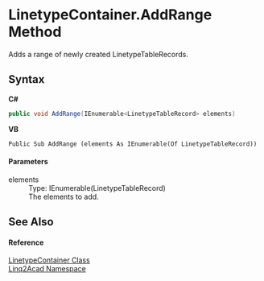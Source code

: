 # LinetypeContainer.AddRange Method 
 

Adds a range of newly created LinetypeTableRecords.

## Syntax

**C#**<br />
``` C#
public void AddRange(IEnumerable<LinetypeTableRecord> elements)
```

**VB**<br />
``` VB
Public Sub AddRange (elements As IEnumerable(Of LinetypeTableRecord))
```


#### Parameters
<dl><dt>elements</dt><dd>Type: IEnumerable(LinetypeTableRecord)<br />The elements to add.</dd></dl>

## See Also


#### Reference
<a href="T_Linq2Acad_LinetypeContainer.md">LinetypeContainer Class</a><br /><a href="N_Linq2Acad.md">Linq2Acad Namespace</a><br />
